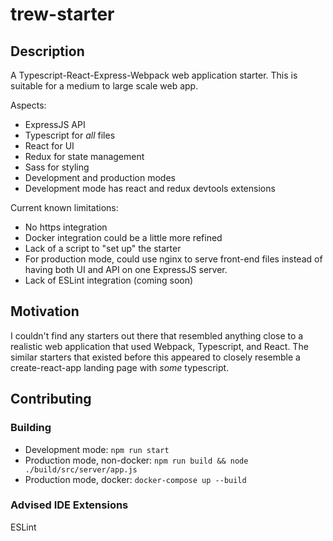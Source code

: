 # trew-starter

## Description
A Typescript-React-Express-Webpack web application starter. This is suitable for a medium to large scale web app.

Aspects:
* ExpressJS API
* Typescript for *all* files
* React for UI
* Redux for state management
* Sass for styling
* Development and production modes
* Development mode has react and redux devtools extensions

Current known limitations:
* No https integration
* Docker integration could be a little more refined
* Lack of a script to "set up" the starter
* For production mode, could use nginx to serve front-end files instead of having both UI and API on one ExpressJS server.
* Lack of ESLint integration (coming soon)

## Motivation
I couldn't find any starters out there that resembled anything close to a realistic web application that used Webpack, Typescript, and React. The similar starters that existed before this appeared to closely resemble a create-react-app landing page with *some* typescript.

## Contributing

### Building
* Development mode: `npm run start`
* Production mode, non-docker: `npm run build && node ./build/src/server/app.js`
* Production mode, docker: `docker-compose up --build`

### Advised IDE Extensions

ESLint
